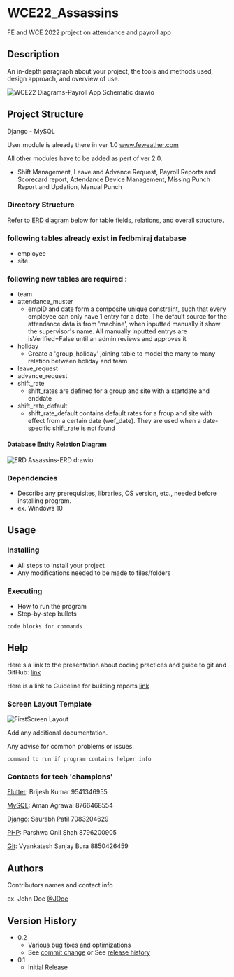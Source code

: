 # WCE22_Assassins

FE and WCE 2022 project on attendance and payroll app

## Description

An in-depth paragraph about your project, the tools and methods used, design approach, and overview of use.


![WCE22 Diagrams-Payroll App Schematic drawio](https://user-images.githubusercontent.com/91695658/188133032-d267424c-96be-4fa9-8ce7-1e3d540b34eb.png)


## Project Structure

Django - MySQL 

User module is already there in ver 1.0  www.feweather.com

All other modules have to be added as pert of ver 2.0.  
 - Shift Management, Leave and  Advance Request, Payroll Reports and Scorecard report, Attendance Device Management, Missing Punch Report and Updation, Manual Punch 



### Directory Structure

Refer to [ERD diagram](https://github.com/Fe-WCE22/WCE22_Assassins/edit/main/README.md#database-entity-relation-diagram) below for table fields, relations, and overall structure.

### following tables already exist in fedbmiraj database 
  * employee
  * site
 
### following new tables are required :

* team
* attendance_muster
  * empID and date form a composite unique constraint, such that every employee can only have 1 entry for a date. The default source for the attendance data is from 'machine', when inputted manually it show the supervisor's name. All manually inputted entrys are isVerified=False until an admin reviews and approves it
* holiday
  * Create a 'group_holiday' joining table to model the many to many relation between holiday and team
* leave_request
* advance_request
* shift_rate
  * shift_rates are defined for a group and site with a startdate and enddate
* shift_rate_default
  * shift_rate_default contains default rates for a froup and site with effect from a certain date (wef_date). They are used when a date-specific shift_rate is not found
 

#### Database Entity Relation Diagram

![ERD Assassins-ERD drawio](https://user-images.githubusercontent.com/40076115/205146915-fe57d60b-ea56-4280-ba6c-cc0341ae8d92.png)

### Dependencies

* Describe any prerequisites, libraries, OS version, etc., needed before installing program.
* ex. Windows 10

## Usage

### Installing

* All steps to install your project
* Any modifications needed to be made to files/folders

### Executing

* How to run the program
* Step-by-step bullets
```
code blocks for commands
```

## Help

Here's a link to the presentation about coding practices and guide to git and GitHub: [link](https://drive.google.com/file/d/1_Xi1FKCGCzO1_1x3FQt5Na09HfqZmm2g/view?usp=sharing)

Here is a link to Guideline for building reports [link](https://docs.google.com/spreadsheets/d/1PqOP_f5NTazH3YH8ujCr5Y-thCC-mMQxgIwAPLuAlOY/edit?usp=sharing)


### Screen Layout Template

![FirstScreen Layout](https://user-images.githubusercontent.com/91695658/184523458-e53e2626-8f09-4e21-a7ed-2b2bbcb0fc9d.png)

Add any additional documentation.

Any advise for common problems or issues.
```
command to run if program contains helper info
```
### Contacts for tech 'champions'

[Flutter](https://flutter.dev/): Brijesh Kumar 9541346955

[MySQL](https://www.mysql.com/): Aman Agrawal 8766468554

[Django](https://www.djangoproject.com/): Saurabh Patil 7083204629

[PHP](https://www.php.net/): Parshwa Onil Shah 8796200905

[Git](https://git-scm.com/): Vyankatesh Sanjay Bura 8850426459

## Authors

Contributors names and contact info

ex. John Doe [@JDoe](https://github.com/)

## Version History

* 0.2
    * Various bug fixes and optimizations
    * See [commit change]() or See [release history]()
* 0.1
    * Initial Release
